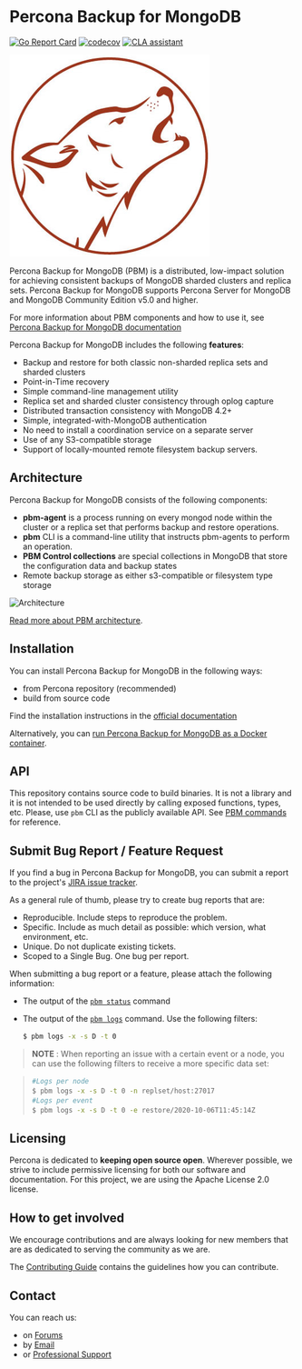 # Percona Backup for MongoDB
[![Go Report Card](https://goreportcard.com/badge/github.com/percona/percona-backup-mongodb)](https://goreportcard.com/report/github.com/percona/percona-backup-mongodb) [![codecov](https://codecov.io/gh/percona/percona-backup-mongodb/branch/master/graph/badge.svg?token=TiuOmTfp2p)](https://codecov.io/gh/percona/percona-backup-mongodb) [![CLA assistant](https://cla-assistant.percona.com/readme/badge/percona/percona-backup-mongodb)](https://cla-assistant.percona.com/percona/percona-backup-mongodb)

![PBM logo](backup-mongo.jpeg)

Percona Backup for MongoDB (PBM) is a distributed, low-impact solution for achieving
consistent backups of MongoDB sharded clusters and replica sets. Percona Backup for MongoDB supports Percona Server for MongoDB and MongoDB Community Edition v5.0 and higher.

For more information about PBM components and how to use it, see
[Percona Backup for MongoDB documentation](https://docs.percona.com/percona-backup-mongodb/)

Percona Backup for MongoDB includes the following **features**:

- Backup and restore for both classic non-sharded replica sets and sharded clusters
- Point-in-Time recovery
- Simple command-line management utility
- Replica set and sharded cluster consistency through oplog capture
- Distributed transaction consistency with MongoDB 4.2+
- Simple, integrated-with-MongoDB authentication
- No need to install a coordination service on a separate server
- Use of any S3-compatible storage
- Support of locally-mounted remote filesystem backup servers.

## Architecture

Percona Backup for MongoDB consists of the following components:

- **pbm-agent** is a process running on every mongod node within the cluster or a replica set that performs backup and restore operations.
- **pbm** CLI is a command-line utility that instructs pbm-agents to perform an operation.
- **PBM Control collections** are special collections in MongoDB that store the configuration data and backup states
- Remote backup storage as either s3-compatible or filesystem type storage

![Architecture](https://github.com/percona/pbm-docs/blob/main/docs/_images/pbm-architecture.png)

[Read more about PBM architecture](https://docs.percona.com/percona-backup-mongodb/details/architecture.html).

## Installation

You can install Percona Backup for MongoDB in the following ways:
- from Percona repository (recommended)
- build from source code

Find the installation instructions in the [official documentation](https://docs.percona.com/percona-backup-mongodb/installation.html)

Alternatively, you can [run Percona Backup for MongoDB as a Docker container](https://hub.docker.com/r/percona/percona-backup-mongodb).

## API
This repository contains source code to build binaries. It is not a library and it is not intended to be used directly by calling exposed functions, types, etc.
Please, use `pbm` CLI as the publicly available API. See [PBM commands](https://docs.percona.com/percona-backup-mongodb/reference/pbm-commands.html) for reference.

## Submit Bug Report / Feature Request

If you find a bug in Percona Backup for MongoDB, you can submit a report to the project's [JIRA issue tracker](https://jira.percona.com/projects/PBM).

As a general rule of thumb, please try to create bug reports that are:

- Reproducible. Include steps to reproduce the problem.
- Specific. Include as much detail as possible: which version, what environment, etc.
- Unique. Do not duplicate existing tickets.
- Scoped to a Single Bug. One bug per report.

When submitting a bug report or a feature, please attach the following information:

- The output of the [`pbm status`](https://docs.percona.com/percona-backup-mongodb/status.htm) command
- The output of the [`pbm logs`](https://docs.percona.com/percona-backup-mongodb/running.html#pbm-logs) command. Use the following filters:

   ```sh
   $ pbm logs -x -s D -t 0
   ```

>**NOTE** : When reporting an issue with a certain event or a node, you can use the following filters to receive a more specific data set:

>```bash
>#Logs per node
>$ pbm logs -x -s D -t 0 -n replset/host:27017
>#Logs per event
>$ pbm logs -x -s D -t 0 -e restore/2020-10-06T11:45:14Z
>```


## Licensing

Percona is dedicated to **keeping open source open**. Wherever possible, we strive to include permissive licensing for both our software and documentation. For this project, we are using the Apache License 2.0 license.

## How to get involved

We encourage contributions and are always looking for new members that are as dedicated to serving the community as we are.

The [Contributing Guide](https://github.com/percona/percona-backup-mongodb/blob/main/CONTRIBUTING.md) contains the guidelines how you can contribute.

## Contact

You can reach us:
* on [Forums](https://forums.percona.com)
* by [Email](mailto:mongodb-backup@percona.com)
* or [Professional Support](https://www.percona.com/about/contact)
